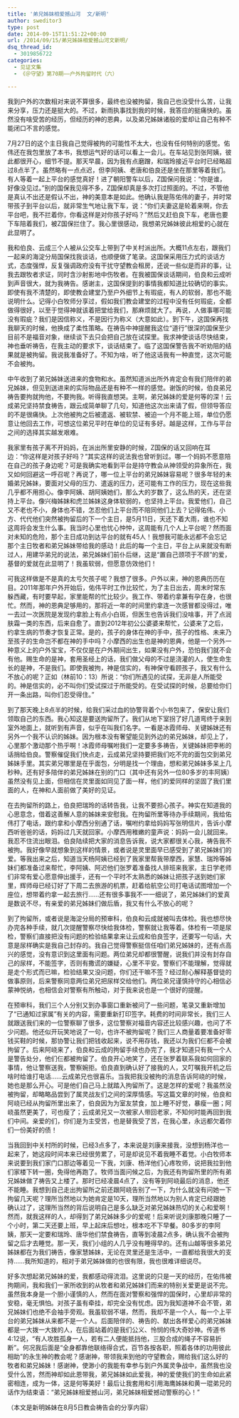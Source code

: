 ```yaml
---
title: '弟兄姊妹相爱撼山河  文/新明'
author: sweditor3
type: post
date: 2014-09-15T11:51:22+00:00
url: /2014/09/15/弟兄姊妹相爱撼山河文新明/
dsq_thread_id:
  - 3019856722
categories:
  - 见证文集
  - 《＠守望》第70期——户外拘留时代（六）

---
```

我到户外的次数相对来说不算很多，最终也没被拘留，我自己也没受什么苦，让我来分享，压力还是挺大的。不过，新雨执事找到我的时候，我答应的挺痛快的。虽然没有啥受苦的经历，但经历的神的恩典，以及弟兄姊妹诸般的爱却让自己有种不能闭口不言的感觉。

7月27日的这个主日我自己觉得被拘的可能性不太大，也没有任何特别的感觉。佑伟还在我包里放了本书，我想运气好的话可以看上一会儿。在车站见到张阿姨，彼此都很开心，细节不提。那天早晨，因为我有点磨蹭，和瑞玲接近平台时已经略超过8点半了。虽然略有一点点迟，但李阿姨、老唐和伯良还是坐在那里等着我们。有人等着一起上平台的感觉真好！进了朝阳警车以后，Z国保问我说：“你是谁，好像没见过。”别的国保我见得不多，Z国保却真是多次打过照面的。不过，不管他是真认不出还是假认不出，神的美意本是如此。他确认我是陈佑伟的妻子，并时常带孩子到平台以后，就非常生气地让我下车，说：“你们夫妻这是轮着来啊，你去平台吧，我不拦着你，你看这样是对你孩子好吗？”然后又赶伯良下车，老唐也要下车陪着我们，被Z国保拦住了。我心里很感动，我想弟兄姊妹彼此相爱的心就在此显明了。

我和伯良、云成三个人被从公交车上带到了中关村派出所。大概11点左右，跟我们一起来的海淀分局国保找我谈话，也顺便做了笔录。这国保采用压力式的谈话方式，态度强悍，反复强调政府没有干扰守望教会租房，还说一些似是而非的事，让我去跟牧者求证，同时含沙射影地中伤牧者。在我被国保谈话期间，伯良和云成听到声音很大，就为我祷告。感谢主，这国保提到的事情我都知道比较确切的事实。即使有我不清楚的，即使教会建堂乃至户外细节上有瑕疵，有人的软弱，那也不能说明什么。记得小白牧师分享过，假如我们教会建堂的过程中没有任何瑕疵，全都做得很好，以至于觉得神就该着把堂给我们，那麻烦就大了。再说，人做事哪可能没有瑕疵？我们是因信称义，不是因行为称义（大意如此）。到下午，这国保再找我聊天的时候，他换成了柔性策略。在祷告中神提醒我这位“道行”很深的国保至少目前不是福音对象，继续谈下去只会把自己放在试探里。我求神使谈话尽快结束，神也垂听祷告，在我主动的要求下，谈话结束了。临了这国保警告我不听劝阻的结果就是被拘留。我说我准备好了。不知为啥，听了他这话我有一种直觉，这次可能不会被拘。

中午收到了弟兄姊妹送进来的食物和水。虽然知道派出所外肯定会有我们陪伴的弟兄姊妹，但见到送进来的实际物品还是有种不一样的感觉。谢饭的时候，伯良弟兄祷告要拘就拘他，不要拘我。听得我直想哭。主啊，弟兄姊妹的爱是何等的深！云成弟兄坚持禁食祷告，跟云成简单聊了几句，知道他这次出来请了假，但领导答应的不是很痛快。上次他被拘之后被遣返、被软禁、被迫一个月不能上班，单位仍愿意让他回去工作，可想这位弟兄平时在单位的见证有多好。越是这样，工作与平台之间的选择其实越发艰难。

我家里有孩子离不开妈妈，在派出所里安静的时候，Z国保的话又回响在耳边：“你这样是对孩子好吗？”其实这样的说法我也曾听到过。哪一个妈妈不愿意陪在自己的孩子身边呢？可是我确实地看到平台是持守教会从神领受的异象所在，我又如何回避这一呼召呢？再说了，哪一位上平台的弟兄姊妹容易呢？很多年轻的未婚弟兄姊妹，要面对父母的压力、遣返的压力，还可能有工作的压力，现在这些我几乎都不用担心。像李阿姨、胡阿姨她们，那么大的岁数了，这么热的天，还在坚持上平台。像兴梅姊妹和虎兰姊妹这身体软弱的，也坚持上平台。我爱他们，自己又不老也不小，身体也不错，怎忍他们上平台而不陪同他们上去？记得佑伟、小方、代代他们突然被拘留后的下一个主日，是5月11日，天还下着大雨，谁也不知这周将会发生什么事。我当时心里也忧心忡忡，这周能有几个人上平台呢？然而面对未知的危险，那个主日成功到达平台的就有45人！我想我可能永远都不会忘记那个主日牧者和弟兄姊妹带给我的感动！此后的每一个主日，平台上从来就没有断过人，用建华弟兄的说法，弟兄姊妹们前仆后继，这是“置自己颈项于不顾”的爱，基督的爱就在此显明了！我虽软弱，但愿意仿效他们！

可我这样做是不是真的太亏欠孩子呢？我想了很多。户外以来，神的恩典历历在目。2011年那年户外开始后，佑伟平时工作比较忙，为了主日出去，周末时常东躲西藏，有时要早起，家里能帮的忙比较少。我工作、带着约拿兼有孕在身，也很忙。然而，神的恩典足够用的，那将近一年的时间里约拿连一次感冒都没得过，唯一去过一次医院是发现约拿脸上有点小白斑，但医生也告诉我们没啥事，开了点润肤霜一类的东西，后来自愈了。直到2012年初公公婆婆来帮忙，公婆来了之后，约拿生病的节奏才恢复正常。是的，孩子的身体在神的手中，孩子的性格、未来乃至孩子的生命岂不都在神的手中吗？小摩西的出生也是神的恩典，他是一个另外一种意义上的户外宝宝，不仅仅是在户外期间出生，如果没有户外，恐怕我们就不会有他。赐生命的是神，套用圣经上的话，我们做父母的不过是浇灌的人，使生命生长的是神，不是我们。即使我被拘，神是信实的，有神保守看顾孩子，我又有什么不放心的呢？正如（林前10：13）所说：“你们所遇见的试探，无非是人所能受的。神是信实的，必不叫你们受试探过于所能受的。在受试探的时候，总要给你们开一条出路，叫你们忍受得住。”

到了那天晚上8点半的时候，给我们采过血的协警背着个小书包来了，保安让我们领取自己的东西。我心知这是要送拘留所了。我们从地下室拐了好几道弯终于来到室外地面上，就听到有声音，似乎在叫我们名字。一看是冰霞师母、关键姊妹还有另外一个我不认识的姊妹。因为根本没有奢望能见到外边的弟兄姊妹，却见上了，心里那个激动那个热乎啊！冰霞师母嘱咐我们一定要多多祷告，关键姊妹把李彬的话捎给伯良。警察催促我们快点走，云成弟兄坚持要把我们吃不完的面包交到弟兄姊妹手里。其实弟兄哪里是在乎面包，分明是找一个理由，想和弟兄姊妹多呆上几秒种。还有好多陪伴的弟兄姊妹在别的门口（其中还有另外一位80多岁的丰阿姨）虽然没有见上面，但相信在灵里面如同见了面一样，他们的爱同样的坚固了我们里面的人，在神和人面前做了美好的见证。

在去拘留所的路上，伯良把瑞玲的话转告我，让我不要担心孩子。神实在知道我的心思意念，借着这善解人意的姊妹来安慰我。在拘留所里等待办手续期间，我给佑伟打了电话，跟约拿和小摩西分别通了话，嘱咐约拿给妈妈写张明信片，告诉小摩西听爸爸的话，妈妈过几天就回家。小摩西用稚嫩的童声说：妈妈一会儿就回来。我忍不住流出眼泪。伯良陆续把大家的消息告诉我，说大家都很关心我，祷告我不被拘。我好像早就想象到这样的情景，或者说是灵里面早已感受到了弟兄姊妹们的爱。等我出来之后，知道当天杨阿姨已经到了我家里帮我带摩西，家慧、瑞玲等姊妹们都准备过来帮忙，李阿姨、阿迟他们张罗着准备找人排班来我家，主日学老师们非常有爱心愿意伸出援手，还有一个平时不太熟悉的姊妹让把孩子送到她们家里，辉师母已经订好了下周二去旅游的机票，赶着给航空公司打电话试图增加一个座位，想带着约拿一起去旅行……还有很多事我不一一细说了，弟兄姊妹们的爱真是数说不尽，有亲爱的弟兄姊妹们做后盾，我又有什么不放心的呢？

到了拘留所，或者说是海淀分局的预审科，伯良和云成就被叫去体检。我也想尽快办完各种手续，就几次提醒警察尽快给我体检，警察就让我等着。体检有一项是尿检，警察们直接把没有问题的检验结果拿来让云成和伯良签字，还要写一句话，大意是尿样确实是我自己封存的。我自己觉得警察挺信任咱们弟兄姊妹的，还有点高兴的感觉，没有意识到这里面有问题。两位弟兄却都很警醒，说我们并没有封存自己的尿样，不能签字，否则有撒谎的嫌疑，心里不平安。警察们不能理解，觉得就是走个形式而已嘛，检验结果又没问题，你们还干嘛不签？经过耐心解释基督徒的做事原则，后来警察同意两位弟兄把尿样交给他们。两位弟兄谨慎持守的心相信必蒙神悦纳，也相信会对警察有所触动，对于我来说也是一个很好的提醒。

在预审科，我们三个人分别又到办事窗口重新被问了一些问题，笔录又重新增加了“已通知过家属”有关的内容，需要重新打印签字。耗费的时间非常长，我们三人就跟送我们来的一位警察聊了很多，这位警察对福音内容还比较感兴趣，也问了不少问题。他还似开玩笑地说了一句，也许不被拘留呢？我们三人商量着要准备好零钱买鞋的时候，那协警让我们把钱收起来，说不用存钱，我还以为我们仨都不会被拘留了。后来阿峣来了，伯良和云成的拘留手续也办完了，我才知道只有我一个人是警告处分，他们仨都被拘留了。伯良开心地笑了，还在张罗着联系我如何回家的事情，他让警察送我，警察婉拒。伯良直到确认好了接我的人，又叮嘱我开机之后啥时给谁打电话……云成弟兄也很喜乐。当我把我没被拘的消息告诉阿峣的时候，她也是那么开心。可是他们自己马上就踏入拘留所了。这是怎样的爱呢？我虽然没被拘留，却略略品尝到了属灵战友们之间的深厚情感。写这篇文章的时候，伯良和阿峣已经从拘留所里出来了，伯良因为为室友禁食，加上睡不好觉，暴瘦一圈；阿峣虽然更美了，可也瘦了；云成弟兄又一次被家人带回老家，不知何时能再回到我们中间。亲爱的们，你们是为主受苦，也是替我受了苦，在我心里，永远都欠着你们一份美好的债！

当我回到中关村所的时候，已经3点多了，本来说是刘康来接我，没想到杨洋也一起来了，她这段时间本来已经很劳累了，可是却说见不着我睡不着觉。小白牧师本来说要到我们家门口那边等着见一下我，刘康、杨洋他们心疼牧师，说把我拉到他们家楼下转一圈，免得他再跑了。牧师当面问候之后，为我还有拘留所里的所有弟兄姊妹做了祷告又上楼了。那时已经凌晨4点了，没有等到阿峣最后的消息，他还不能睡。我想到自己走出拘留所之前还跟阿峣告别了一下，为什么就没有问她一下拘留几天呢？理所当然地以为她肯定是10天，理所当然地以为别人肯定已经跟她确认过了，这理所当然的背后说明自己是多么缺乏对弟兄姊妹热切的关心和爱啊！然而，就我这样的人，却得到了弟兄姊妹多少的爱呢！后来听说刘康那晚只睡了一个小时，第二天还要上班，早上起床后想吐，根本吃不下早餐。80多岁的李阿姨，那天一定要和瑞玲、唐华他们禁食祷告，直等到凌晨2点多，确认我不会被拘留之后才去睡觉。那一天，我们小组的人几乎没有睡得早的。还有山越等很多弟兄姊妹都在为我们祷告，像家慧姊妹，无论在灵里还是生活中，一直都给我很大的支持……我所知道的，相对于弟兄姊妹做的也很有限，我也很难详细说尽。

好多次想起弟兄姊妹的爱，我都感动得流泪。这里说的只是一天的经历，在佑伟被拘期间，我和我们一家所收到的从牧者和弟兄姊妹们而来的特别关爱更是说不完。虽然我本身是一个胆小谨慎的人，然而在面对警察和强悍的国保时，心里却非常的安稳，毫无惧怕。对孩子虽有牵挂，却完全没有忧虑。因为我知道神不会不管，弟兄姊妹们也绝不会袖手旁观。我虽软弱不堪，然而，我却不是一个人，每一个上平台的弟兄姊妹从来都不是一个人。后面陪伴的、祷告的、献出各样爱心的弟兄姊妹都是一大拨一大拨的人，在后面站着的是我们公义、怜悯的伟大奇妙神。传道书4:12说，“有人攻胜孤身一人，若有二人便能抵挡他，三股合成的绳子不容易折断”。何况我后面是“全身都靠他联络得合式，百节各按各职，照着各体的功用彼此相助”的永生神的教会呢？感谢神，带领我来到他的守望教会，赐给我们这么好的牧者和弟兄姊妹！感谢神，使渺小的我能有幸参与到户外属灵争战中，虽然我也没受什么苦，然而神却如此恩带我，弟兄姊妹如此爱我，神的爱使我们的生命如此紧密相连，成为一体，这是何等美好！最后让我套用和引用海鹰姊妹和黄一琨弟兄的话作为结束语：“弟兄姊妹相爱撼山河，弟兄姊妹相爱撼动警察的心！”

（本文是新明姊妹在8月5日教会祷告会的分享内容）